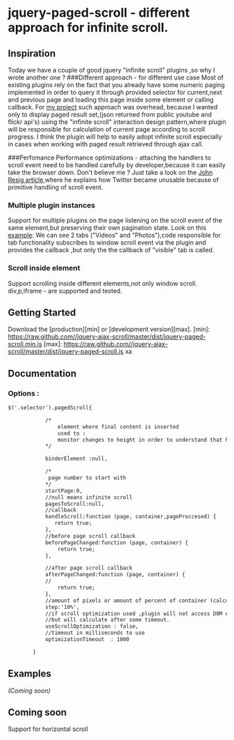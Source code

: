# jquery-paged-scroll  - different approach for infinite scroll.

## Inspiration
Today we have a couple of good jquery "infinite scroll" plugins ,so why I wrote another one ?
###Different approach - for different use case
Most of existing plugins rely on the fact that you already have some numeric paging implemented in order to query it through provided selector for current,next and previous page and loading this page inside some element or calling callback.
For [my project](www.keentour.com) such approach was overhead, because I wanted only to display paged result set,(json returned from public youtube and flickr api's) using the "infinite scroll" interaction design pattern,where plugin will be responsible for calculation of current page according to scroll progress.
I think the plugin will help to easily adopt infinite scroll especially in cases  when working with paged result retrieved through ajax call.

###Perfomance
Performance optimizations -  attaching the handlers to scroll event need to be handled carefully by developer,because it can easily take the browser down.
Don't believe me ? Just take a look on the  [John Resig article](http://ejohn.org/blog/learning-from-twitter),where he explains how Twitter became unusable because of primitive handling of scroll event.

### Multiple plugin instances
Support for multiple plugins on the page listening on the scroll event of the same element,but preserving their own pagination state.
Look on  this [example](http://www.keentour.com/content/North-America/United-States/New-York):
We can see 2 tabs ("Videos" and "Photos"),code responsible for tab functionality subscribes to window scroll event via the plugin and provides the callback ,but only the the callback of "visible" tab is called.

### Scroll inside element
Support scrolling inside different elements,not only window scroll.
div,p,iframe -  are supported and tested.

## Getting Started
Download the [production][min] or  [development version][max].
[min]: https://raw.github.com//jquery-ajax-scroll/master/dist/jquery-paged-scroll.min.js
[max]: https://raw.github.com//jquery-ajax-scroll/master/dist/jquery-paged-scroll.js
xa

## Documentation
### Options :
```html
$('.selector').pagedScroll{

            /*
                element where final content is inserted
                used to :
                monitor changes to height in order to understand that handleScroll function is done
            */

            binderElement :null,

            /*
             page number to start with
            */
            startPage:0,
            //null means infinite scroll
            pagesToScroll:null,
            //callback
            handleScroll:function (page, container,pageProccesed) {
               return true;
            },
            //before page scroll callback
            beforePageChanged:function (page, container) {
                return true;
            },

            //after page scroll callback
            afterPageChanged:function (page, container) {
            //
                return true;
            },
            //amount of pixels or amount of percent of container (calculated to pixels by plugin) from bottom, to start scroll
            step:'10%',
            //if scroll optimization used ,plugin will not access DOM each time scroll is triggered (a lot of times,even when you scroll 200px distance),
            //but will calculate after some timeout.
            useScrollOptimization : false,
            //timeout in milliseconds to use
            optimizationTimeout  : 1000

        }
```

## Examples
_(Coming soon)_

## Coming soon
Support for horizontal scroll




